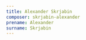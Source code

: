 ```yaml
---
title: Alexander Skrjabin
composer: skrjabin-alexander
prename: Alexander
surname: Skrjabin
---
```

